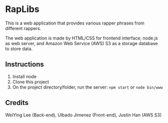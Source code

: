 # RapLibs
This is a web application that provides various rapper phrases from different rappers.

The web application is made by HTML/CSS for frontend interface, node.js as web server, and Amazon Web Service (AWS) S3 as a storage database to store data.

## Instructions
1. Install node
2. Clone this project
3. On the project directory/folder, run the server: `npm start` or `node bin/www`

## Credits
WeiYing Lee (Back-end),
Ulbado Jimenez (Front-end),
Justin Han (AWS S3)

